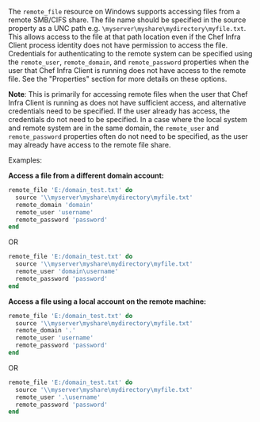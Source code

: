 The `remote_file` resource on Windows supports accessing files from a
remote SMB/CIFS share. The file name should be specified in the source
property as a UNC path e.g. `\myserver\myshare\mydirectory\myfile.txt`.
This allows access to the file at that path location even if the Chef
Infra Client process identity does not have permission to access the
file. Credentials for authenticating to the remote system can be
specified using the `remote_user`, `remote_domain`, and
`remote_password` properties when the user that Chef Infra Client is
running does not have access to the remote file. See the "Properties"
section for more details on these options.

**Note**: This is primarily for accessing remote files when the user
that Chef Infra Client is running as does not have sufficient access,
and alternative credentials need to be specified. If the user already
has access, the credentials do not need to be specified. In a case where
the local system and remote system are in the same domain, the
`remote_user` and `remote_password` properties often do not need to be
specified, as the user may already have access to the remote file share.

Examples:

**Access a file from a different domain account:**

``` ruby
remote_file 'E:/domain_test.txt' do
  source '\\myserver\myshare\mydirectory\myfile.txt'
  remote_domain 'domain'
  remote_user 'username'
  remote_password 'password'
end
```

OR

``` ruby
remote_file 'E:/domain_test.txt' do
  source '\\myserver\myshare\mydirectory\myfile.txt'
  remote_user 'domain\username'
  remote_password 'password'
end
```

**Access a file using a local account on the remote machine:**

``` ruby
remote_file 'E:/domain_test.txt' do
  source '\\myserver\myshare\mydirectory\myfile.txt'
  remote_domain '.'
  remote_user 'username'
  remote_password 'password'
end
```

OR

``` ruby
remote_file 'E:/domain_test.txt' do
  source '\\myserver\myshare\mydirectory\myfile.txt'
  remote_user '.\username'
  remote_password 'password'
end
```